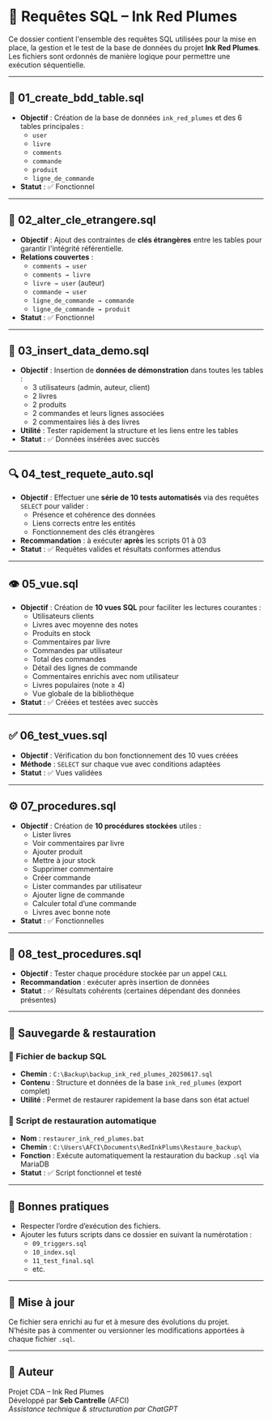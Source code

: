 # 📁 Requêtes SQL – Ink Red Plumes

Ce dossier contient l'ensemble des requêtes SQL utilisées pour la mise en place, la gestion et le test de la base de données du projet **Ink Red Plumes**. Les fichiers sont ordonnés de manière logique pour permettre une exécution séquentielle.

---

## 🧱 01_create_bdd_table.sql

- **Objectif** : Création de la base de données `ink_red_plumes` et des 6 tables principales :
  - `user`
  - `livre`
  - `comments`
  - `commande`
  - `produit`
  - `ligne_de_commande`
- **Statut** : ✅ Fonctionnel

---

## 🔗 02_alter_cle_etrangere.sql

- **Objectif** : Ajout des contraintes de **clés étrangères** entre les tables pour garantir l'intégrité référentielle.
- **Relations couvertes** :
  - `comments → user`
  - `comments → livre`
  - `livre → user` (auteur)
  - `commande → user`
  - `ligne_de_commande → commande`
  - `ligne_de_commande → produit`
- **Statut** : ✅ Fonctionnel

---

## 🧪 03_insert_data_demo.sql

- **Objectif** : Insertion de **données de démonstration** dans toutes les tables :
  - 3 utilisateurs (admin, auteur, client)
  - 2 livres
  - 2 produits
  - 2 commandes et leurs lignes associées
  - 2 commentaires liés à des livres
- **Utilité** : Tester rapidement la structure et les liens entre les tables
- **Statut** : ✅ Données insérées avec succès

---

## 🔍 04_test_requete_auto.sql

- **Objectif** : Effectuer une **série de 10 tests automatisés** via des requêtes `SELECT` pour valider :
  - Présence et cohérence des données
  - Liens corrects entre les entités
  - Fonctionnement des clés étrangères
- **Recommandation** : à exécuter **après** les scripts 01 à 03
- **Statut** : ✅ Requêtes valides et résultats conformes attendus

---

## 👁️ 05_vue.sql

- **Objectif** : Création de **10 vues SQL** pour faciliter les lectures courantes :
  - Utilisateurs clients
  - Livres avec moyenne des notes
  - Produits en stock
  - Commentaires par livre
  - Commandes par utilisateur
  - Total des commandes
  - Détail des lignes de commande
  - Commentaires enrichis avec nom utilisateur
  - Livres populaires (note ≥ 4)
  - Vue globale de la bibliothèque
- **Statut** : ✅ Créées et testées avec succès

---

## ✅ 06_test_vues.sql

- **Objectif** : Vérification du bon fonctionnement des 10 vues créées
- **Méthode** : `SELECT` sur chaque vue avec conditions adaptées
- **Statut** : ✅ Vues validées

---

## ⚙️ 07_procedures.sql

- **Objectif** : Création de **10 procédures stockées** utiles :
  - Lister livres
  - Voir commentaires par livre
  - Ajouter produit
  - Mettre à jour stock
  - Supprimer commentaire
  - Créer commande
  - Lister commandes par utilisateur
  - Ajouter ligne de commande
  - Calculer total d’une commande
  - Livres avec bonne note
- **Statut** : ✅ Fonctionnelles

---

## 🧪 08_test_procedures.sql

- **Objectif** : Tester chaque procédure stockée par un appel `CALL`
- **Recommandation** : exécuter après insertion de données
- **Statut** : ✅ Résultats cohérents (certaines dépendant des données présentes)

---

## 💾 Sauvegarde & restauration

### 📍 Fichier de backup SQL
- **Chemin** : `C:\Backup\backup_ink_red_plumes_20250617.sql`
- **Contenu** : Structure et données de la base `ink_red_plumes` (export complet)
- **Utilité** : Permet de restaurer rapidement la base dans son état actuel

### 🧰 Script de restauration automatique
- **Nom** : `restaurer_ink_red_plumes.bat`
- **Chemin** : `C:\Users\AFCI\Documents\RedInkPlums\Restaure_backup\`
- **Fonction** : Exécute automatiquement la restauration du backup `.sql` via MariaDB
- **Statut** : ✅ Script fonctionnel et testé

---

## 📌 Bonnes pratiques

- Respecter l’ordre d’exécution des fichiers.
- Ajouter les futurs scripts dans ce dossier en suivant la numérotation :
  - `09_triggers.sql`
  - `10_index.sql`
  - `11_test_final.sql`
  - etc.

---

## 🔄 Mise à jour

Ce fichier sera enrichi au fur et à mesure des évolutions du projet.  
N’hésite pas à commenter ou versionner les modifications apportées à chaque fichier `.sql`.

---

## 🎯 Auteur

Projet CDA – Ink Red Plumes  
Développé par **Seb Cantrelle** (AFCI)  
_Assistance technique & structuration par ChatGPT_
